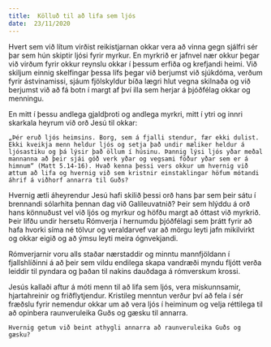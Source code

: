 ```yaml
---
title:  Kölluð til að lifa sem ljós
date:  23/11/2020
---
```


Hvert sem við lítum virðist reikistjarnan okkar vera að vinna gegn sjálfri sér þar sem hún skiptir ljósi fyrir myrkur. En myrkrið er jafnvel nær okkur þegar við virðum fyrir okkur reynslu okkar í þessum erfiða og krefjandi heimi. Við skiljum einnig skelfingar þessa lífs þegar við berjumst við sjúkdóma, verðum fyrir ástvinamissi, sjáum fjölskyldur bíða lægri hlut vegna skilnaða og við berjumst við að fá botn í margt af því illa sem herjar á þjóðfélag okkar og menningu.

En mitt í þessu andlega gjaldþroti og andlega myrkri, mitt í ytri og innri skarkala heyrum við orð Jesú til okkar:

`„Þér eruð ljós heimsins. Borg, sem á fjalli stendur, fær ekki dulist. Ekki kveikja menn heldur ljós og setja það undir mæliker heldur á ljósastiku og þá lýsir það öllum í húsinu. Þannig lýsi ljós yðar meðal mannanna að þeir sjái góð verk yðar og vegsami föður yðar sem er á himnum“ (Matt 5.14-16). Hvað kenna þessi vers okkur um hvernig við ættum að lifa og hvernig við sem kristnir einstaklingar höfum mótandi áhrif á viðhorf annarra til Guðs?`

Hvernig ætli áheyrendur Jesú hafi skilið þessi orð hans þar sem þeir sátu í brennandi sólarhita þennan dag við Galíleuvatnið? Þeir sem hlýddu á orð hans könnuðust vel við ljós og myrkur og höfðu margt að óttast við myrkrið. Þeir lifðu undir hersetu Rómverja í hernumdu þjóðfélagi sem þrátt fyrir að hafa hvorki síma né tölvur og veraldarvef var að mörgu leyti jafn mikilvirkt og okkar eigið og að ýmsu leyti meira ógnvekjandi.

Rómverjarnir voru alls staðar nærstaddir og minntu mannfjöldann í fjallshlíðinni á að þeir sem vildu endilega skapa vandræði myndu fljótt verða leiddir til pyndara og þaðan til nakins dauðdaga á rómverskum krossi.

Jesús kallaði aftur á móti menn til að lifa sem ljós, vera miskunnsamir, hjartahreinir og friðflytjendur. Kristileg menntun verður því að fela í sér fræðslu fyrir nemendur okkar um að vera ljós í heiminum og velja réttilega til að opinbera raunveruleika Guðs og gæsku til annarra.

`Hvernig getum við beint athygli annarra að raunveruleika Guðs og gæsku?`